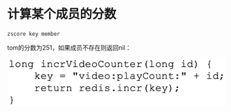 # 计算某个成员的分数

```text
zscore key member
```

tom的分数为251，如果成员不存在则返回nil：

![](../../.gitbook/assets/image%20%2891%29.png)


